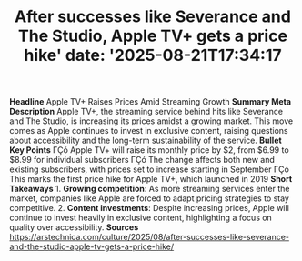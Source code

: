 ﻿---
title: "After successes like Severance and The Studio, Apple TV+ gets a price hike'
date: '2025-08-21T17:34:17"
category: "Markets"
summary: ""
slug: "after successes like severance and the studio apple tv gets "
source_urls:
  - "https://arstechnica.com/culture/2025/08/after-successes-like-severance-and-the-studio-apple-tv-gets-a-price-hike/"
seo:
  title: "After successes like Severance and The Studio, Apple TV+ gets a price hike | Hash n Hedge'
  description: '"
  keywords: ["news", "markets", "brief"]
---
**Headline** Apple TV+ Raises Prices Amid Streaming Growth  **Summary Meta Description** Apple TV+, the streaming service behind hits like Severance and The Studio, is increasing its prices amidst a growing market. This move comes as Apple continues to invest in exclusive content, raising questions about accessibility and the long-term sustainability of the service.  **Bullet Key Points**  ΓÇó Apple TV+ will raise its monthly price by $2, from $6.99 to $8.99 for individual subscribers ΓÇó The change affects both new and existing subscribers, with prices set to increase starting in September ΓÇó This marks the first price hike for Apple TV+, which launched in 2019  **Short Takeaways**  1. **Growing competition**: As more streaming services enter the market, companies like Apple are forced to adapt pricing strategies to stay competitive. 2. **Content investments**: Despite increasing prices, Apple will continue to invest heavily in exclusive content, highlighting a focus on quality over accessibility.  **Sources** https://arstechnica.com/culture/2025/08/after-successes-like-severance-and-the-studio-apple-tv-gets-a-price-hike/ 
